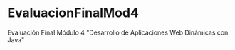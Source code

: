 # EvaluacionFinalMod4
Evaluación Final Módulo 4 "Desarrollo de Aplicaciones Web Dinámicas con Java"
